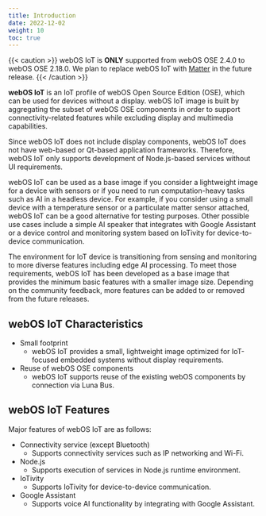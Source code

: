 ```yaml
---
title: Introduction
date: 2022-12-02
weight: 10
toc: true
---
```


{{< caution >}}
webOS IoT is **ONLY** supported from webOS OSE 2.4.0 to webOS OSE 2.18.0. We plan to replace webOS IoT with [Matter](https://csa-iot.org/all-solutions/matter/) in the future release.
{{< /caution >}}

**webOS IoT** is an IoT profile of webOS Open Source Edition (OSE), which can be used for devices without a display. webOS IoT image is built by aggregating the subset of webOS OSE components in order to support connectivity-related features while excluding display and multimedia capabilities.

Since webOS IoT does not include display components, webOS IoT does not have web-based or Qt-based application frameworks. Therefore, webOS IoT only supports development of Node.js-based services without UI requirements.

webOS IoT can be used as a base image if you consider a lightweight image for a device with sensors or if you need to run computation-heavy tasks such as AI in a headless device. For example, if you consider using a small device with a temperature sensor or a particulate matter sensor attached, webOS IoT can be a good alternative for testing purposes. Other possible use cases include a simple AI speaker that integrates with Google Assistant or a device control and monitoring system based on IoTivity for device-to-device communication.

The environment for IoT device is transitioning from sensing and monitoring to more diverse features including edge AI processing. To meet those requirements, webOS IoT has been developed as a base image that provides the minimum basic features with a smaller image size. Depending on the community feedback, more features can be added to or removed from the future releases.

## webOS IoT Characteristics

* Small footprint
    * webOS IoT provides a small, lightweight image optimized for IoT-focused embedded systems without display requirements.
* Reuse of webOS OSE components
    * webOS IoT supports reuse of the existing webOS components by connection via Luna Bus.

## webOS IoT Features

Major features of webOS IoT are as follows:

* Connectivity service (except Bluetooth)
    * Supports connectivity services such as IP networking and Wi-Fi.
* Node.js
    * Supports execution of services in Node.js runtime environment.
* IoTivity
    * Supports IoTivity for device-to-device communication.
* Google Assistant
    * Supports voice AI functionality by integrating with Google Assistant.
